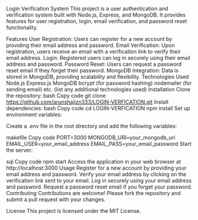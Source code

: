 

Login Verification System
This project is a user authentication and verification system built with Node.js, Express, and MongoDB. It provides features for user registration, login, email verification, and password reset functionality.

Features
User Registration: Users can register for a new account by providing their email address and password.
Email Verification: Upon registration, users receive an email with a verification link to verify their email address.
Login: Registered users can log in securely using their email address and password.
Password Reset: Users can request a password reset email if they forget their password.
MongoDB Integration: Data is stored in MongoDB, providing scalability and flexibility.
Technologies Used
Node.js
Express.js
MongoDB
bcrypt (for password hashing)
nodemailer (for sending email)
etc. (list any additional technologies used)
Installation
Clone the repository:
bash
Copy code
git clone https://github.com/arunshajizn333/LOGIN-VERFICATION.git
Install dependencies:
bash
Copy code
cd LOGIN-VERFICATION
npm install
Set up environment variables:

Create a .env file in the root directory and add the following variables:

makefile
Copy code
PORT=3000
MONGODB_URI=your_mongodb_uri
EMAIL_USER=your_email_address
EMAIL_PASS=your_email_password
Start the server:

sql
Copy code
npm start
Access the application in your web browser at http://localhost:3000
Usage
Register for a new account by providing your email address and password.
Verify your email address by clicking on the verification link sent to your email.
Log in securely using your email address and password.
Request a password reset email if you forget your password.
Contributing
Contributions are welcome! Please fork the repository and submit a pull request with your changes.

License
This project is licensed under the MIT License.


